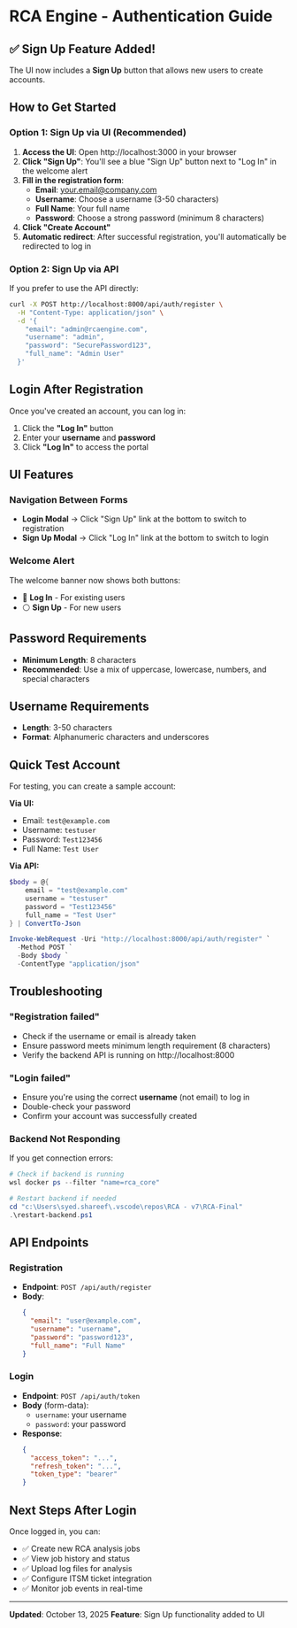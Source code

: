 # RCA Engine - Authentication Guide

## ✅ Sign Up Feature Added!

The UI now includes a **Sign Up** button that allows new users to create accounts.

## How to Get Started

### Option 1: Sign Up via UI (Recommended)

1. **Access the UI**: Open http://localhost:3000 in your browser
2. **Click "Sign Up"**: You'll see a blue "Sign Up" button next to "Log In" in the welcome alert
3. **Fill in the registration form**:
   - **Email**: your.email@company.com
   - **Username**: Choose a username (3-50 characters)
   - **Full Name**: Your full name
   - **Password**: Choose a strong password (minimum 8 characters)
4. **Click "Create Account"**
5. **Automatic redirect**: After successful registration, you'll automatically be redirected to log in

### Option 2: Sign Up via API

If you prefer to use the API directly:

```bash
curl -X POST http://localhost:8000/api/auth/register \
  -H "Content-Type: application/json" \
  -d '{
    "email": "admin@rcaengine.com",
    "username": "admin",
    "password": "SecurePassword123",
    "full_name": "Admin User"
  }'
```

## Login After Registration

Once you've created an account, you can log in:

1. Click the **"Log In"** button
2. Enter your **username** and **password**
3. Click **"Log In"** to access the portal

## UI Features

### Navigation Between Forms

- **Login Modal** → Click "Sign Up" link at the bottom to switch to registration
- **Sign Up Modal** → Click "Log In" link at the bottom to switch to login

### Welcome Alert

The welcome banner now shows both buttons:
- 🔵 **Log In** - For existing users
- ⚪ **Sign Up** - For new users

## Password Requirements

- **Minimum Length**: 8 characters
- **Recommended**: Use a mix of uppercase, lowercase, numbers, and special characters

## Username Requirements

- **Length**: 3-50 characters
- **Format**: Alphanumeric characters and underscores

## Quick Test Account

For testing, you can create a sample account:

**Via UI:**
- Email: `test@example.com`
- Username: `testuser`
- Password: `Test123456`
- Full Name: `Test User`

**Via API:**
```powershell
$body = @{
    email = "test@example.com"
    username = "testuser"
    password = "Test123456"
    full_name = "Test User"
} | ConvertTo-Json

Invoke-WebRequest -Uri "http://localhost:8000/api/auth/register" `
  -Method POST `
  -Body $body `
  -ContentType "application/json"
```

## Troubleshooting

### "Registration failed"
- Check if the username or email is already taken
- Ensure password meets minimum length requirement (8 characters)
- Verify the backend API is running on http://localhost:8000

### "Login failed"
- Ensure you're using the correct **username** (not email) to log in
- Double-check your password
- Confirm your account was successfully created

### Backend Not Responding
If you get connection errors:

```powershell
# Check if backend is running
wsl docker ps --filter "name=rca_core"

# Restart backend if needed
cd "c:\Users\syed.shareef\.vscode\repos\RCA - v7\RCA-Final"
.\restart-backend.ps1
```

## API Endpoints

### Registration
- **Endpoint**: `POST /api/auth/register`
- **Body**:
  ```json
  {
    "email": "user@example.com",
    "username": "username",
    "password": "password123",
    "full_name": "Full Name"
  }
  ```

### Login
- **Endpoint**: `POST /api/auth/token`
- **Body** (form-data):
  - `username`: your username
  - `password`: your password
- **Response**:
  ```json
  {
    "access_token": "...",
    "refresh_token": "...",
    "token_type": "bearer"
  }
  ```

## Next Steps After Login

Once logged in, you can:
- ✅ Create new RCA analysis jobs
- ✅ View job history and status
- ✅ Upload log files for analysis
- ✅ Configure ITSM ticket integration
- ✅ Monitor job events in real-time

---

**Updated**: October 13, 2025
**Feature**: Sign Up functionality added to UI

